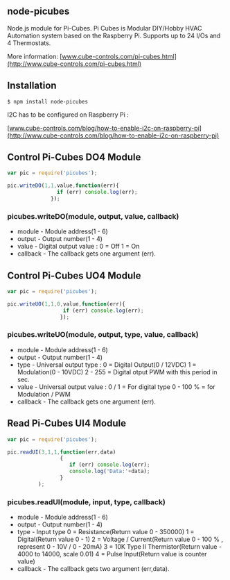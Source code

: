## node-picubes   

Node.js module for Pi-Cubes.
Pi Cubes is Modular DIY/Hobby HVAC Automation system based on the Raspberry Pi. 
Supports up to 24 I/Os and 4 Thermostats.

More information: [www.cube-controls.com/pi-cubes.html](http://www.cube-controls.com/pi-cubes.html)

## Installation

    $ npm install node-picubes

I2C has to be configured on Raspberry Pi :

[www.cube-controls.com/blog/how-to-enable-i2c-on-raspberry-pi](http://www.cube-controls.com/blog/how-to-enable-i2c-on-raspberry-pi)

## Control Pi-Cubes DO4 Module

```js
var pic = require('picubes');

pic.writeDO(1,1,value,function(err){
	            if (err) console.log(err);
   	          });
```

### picubes.writeDO(module, output, value, callback)

- module - Module address(1 - 6)
- output - Output number(1 - 4)
- value  - Digital output value :
            0 = Off
			1 = On
- callback - The callback gets one argument (err).

## Control Pi-Cubes UO4 Module

```js
var pic = require('picubes');

pic.writeUO(1,1,0,value,function(err){
	              if (err) console.log(err);
   	             });
```

### picubes.writeUO(module, output, type, value, callback)

- module - Module address(1 - 6)
- output - Output number(1 - 4)
- type   - Universal output type :
			 0 = Digital Output(0 / 12VDC)
			 1 = Modulation(0 - 10VDC)
			 2 - 255 = Digital otput PWM with this period in sec.
- value  - Universal output value :
             0 / 1 = For digital type
			 0 - 100 % = for Modulation / PWM
- callback - The callback gets one argument (err).

## Read Pi-Cubes UI4 Module

```js
var pic = require('picubes');

pic.readUI(3,1,1,function(err,data)
                 {
	                if (err) console.log(err);
                    console.log('Data:'+data);
   	             }
          );
```

### picubes.readUI(module, input, type, callback)

- module - Module address(1 - 6)
- output - Output number(1 - 4)
- type   - Input type
              0 = Resistance(Return value 0 - 350000)
			  1 = Digital(Return value 0 - 1)
              2 = Voltage / Current(Return value 0 - 100 % , represent 0 - 10V / 0 - 20mA)
			  3 = 10K Type II Thermistor(Return value - 4000 to 14000, scale 0.01)
			  4 = Pulse Input(Return value is counter value)
- callback - The callback gets two argument (err,data).

